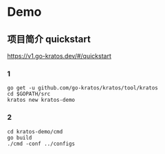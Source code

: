 # Demo

## 项目简介 quickstart

https://v1.go-kratos.dev/#/quickstart

### 1

```
go get -u github.com/go-kratos/kratos/tool/kratos
cd $GOPATH/src
kratos new kratos-demo

```

### 2

```
cd kratos-demo/cmd
go build
./cmd -conf ../configs

```
